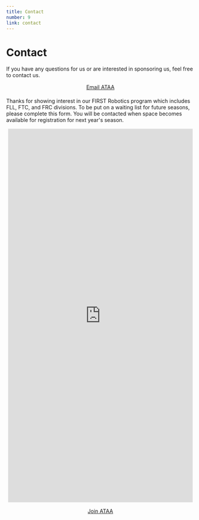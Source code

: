 ```yaml
---
title: Contact
number: 9
link: contact
---
```

<div class="container">
	<div class="row">
		<div class="col-12">
    		<h1>Contact</h1>
			<p>If you have any questions for us or are interested in sponsoring us, feel free to contact us.</p>
		</div>
	</div>
	<div class="row">
		<div style="text-align: center; margin-top: 15px" class="col-12">
			<a class="emailButton" href="mailto: info@ataarobotics.ca">Email ATAA</a>
		</div>
	</div>
	<div class="row" style="margin-top: 20px">
		<div class="col-12">
			<p>Thanks for showing interest in our FIRST Robotics program which includes FLL, FTC, and FRC divisions. To be put on a waiting list for future seasons, please complete this form. You will be contacted when space becomes available for registration for next year's season.</p>
		</div>
	</div>
	<div class="row" id="waitlistform">
		<div style="text-align: center; margin-top: 15px; margin-left: 5px; margin-right: 5px" class="col-12">
			<iframe src="https://docs.google.com/forms/d/e/1FAIpQLSd8-mhv2ub75MLiW2oJhK2cK-gVpVt0MC42PRDtC9tEMKDvPg/viewform?embedded=true" width="100%" height="1000" frameborder="0" marginheight="0" marginwidth="0">Loading…</iframe>
		</div>
	</div>
	<div class="row" id="waitlistbutton">
		<div style="text-align: center; margin-top: 15px" class="col-12">
			<a class="emailButton" href="https://forms.gle/gAUB9hcX82AGAcWx9">Join ATAA</a>
		</div>
	</div>
</div>
